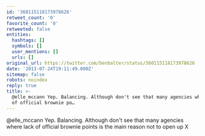 ```yaml
---
id: '360115118173978626'
retweet_count: '0'
favorite_count: '0'
retweeted: false
entities:
  hashtags: []
  symbols: []
  user_mentions: []
  urls: []
original_url: https://twitter.com/benbalter/status/360115118173978626
date: '2013-07-24T19:11:49.000Z'
sitemap: false
robots: noindex
reply: true
title: >-
  @elle_mccann Yep. Balancing. Although don't see that many agencies where lack
  of official brownie po…
---
```


@elle_mccann Yep. Balancing. Although don't see that many agencies where lack of official brownie points is the main reason not to open up X